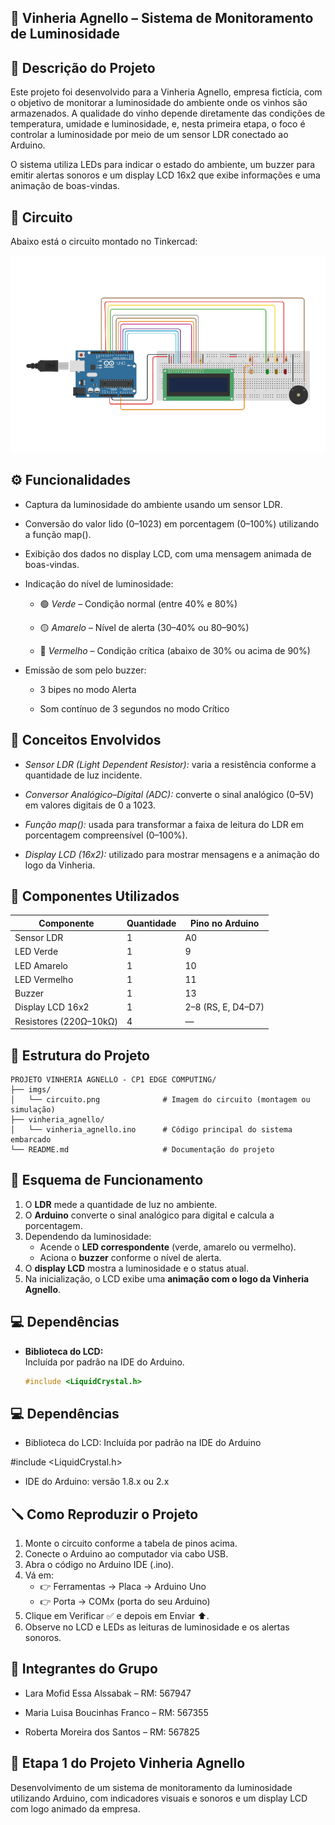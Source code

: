 ## 🍷 Vinheria Agnello – Sistema de Monitoramento de Luminosidade

## 🧩 Descrição do Projeto

Este projeto foi desenvolvido para a Vinheria Agnello, empresa fictícia, com o objetivo de monitorar a luminosidade do ambiente onde os vinhos são armazenados.
A qualidade do vinho depende diretamente das condições de temperatura, umidade e luminosidade, e, nesta primeira etapa, o foco é controlar a luminosidade por meio de um sensor LDR conectado ao Arduino.

O sistema utiliza LEDs para indicar o estado do ambiente, um buzzer para emitir alertas sonoros e um display LCD 16x2 que exibe informações e uma animação de boas-vindas.

## 🦾 Circuito

Abaixo está o circuito montado no Tinkercad:

![Circuito da Vinheria Agnello](./imgs/circuito.png)

## ⚙️ Funcionalidades

- Captura da luminosidade do ambiente usando um sensor LDR.

- Conversão do valor lido (0–1023) em porcentagem (0–100%) utilizando a função map().

- Exibição dos dados no display LCD, com uma mensagem animada de boas-vindas.

- Indicação do nível de luminosidade:

    - 🟢 *Verde* – Condição normal (entre 40% e 80%)

    - 🟡 *Amarelo* – Nível de alerta (30–40% ou 80–90%)

    - 🔴 *Vermelho* – Condição crítica (abaixo de 30% ou acima de 90%)

- Emissão de som pelo buzzer:

    - 3 bipes no modo Alerta

    - Som contínuo de 3 segundos no modo Crítico

## 🧠 Conceitos Envolvidos

- *Sensor LDR (Light Dependent Resistor):* varia a resistência conforme a quantidade de luz incidente.

- *Conversor Analógico–Digital (ADC):* converte o sinal analógico (0–5V) em valores digitais de 0 a 1023.

- *Função map():* usada para transformar a faixa de leitura do LDR em porcentagem compreensível (0–100%).

- *Display LCD (16x2):* utilizado para mostrar mensagens e a animação do logo da Vinheria.

## 🧰 Componentes Utilizados
| Componente | Quantidade | Pino no Arduino |
|------------|------------|-----------------|
| Sensor LDR |  	1	  |        A0       |
| LED Verde  |  	1	  |        9        |
| LED Amarelo|  	1	  |        10       |
|LED Vermelho|  	1     |        11       |
|   Buzzer   |   	1     |    	   13       |
| Display LCD 16x2 | 1 | 2–8 (RS, E, D4–D7) |
| Resistores (220Ω–10kΩ) | 4 |	—  |

## 📂 Estrutura do Projeto
```plaintext
PROJETO VINHERIA AGNELLO - CP1 EDGE COMPUTING/
├── imgs/
│   └── circuito.png              # Imagem do circuito (montagem ou simulação)
├── vinheria_agnello/
│   └── vinheria_agnello.ino      # Código principal do sistema embarcado
└── README.md                     # Documentação do projeto
```

## 🔌 Esquema de Funcionamento

1. O **LDR** mede a quantidade de luz no ambiente.  
2. O **Arduino** converte o sinal analógico para digital e calcula a porcentagem.  
3. Dependendo da luminosidade:
   - Acende o **LED correspondente** (verde, amarelo ou vermelho).  
   - Aciona o **buzzer** conforme o nível de alerta.  
4. O **display LCD** mostra a luminosidade e o status atual.  
5. Na inicialização, o LCD exibe uma **animação com o logo da Vinheria Agnello**.

## 💻 Dependências

- **Biblioteca do LCD:**  
  Incluída por padrão na IDE do Arduino.  

  ```cpp
  #include <LiquidCrystal.h>


## 💻 Dependências

- Biblioteca do LCD:
Incluída por padrão na IDE do Arduino

#include <LiquidCrystal.h>

- IDE do Arduino: versão 1.8.x ou 2.x

## 🪛 Como Reproduzir o Projeto

1. Monte o circuito conforme a tabela de pinos acima.
2. Conecte o Arduino ao computador via cabo USB.
3. Abra o código no Arduino IDE (.ino).
4. Vá em:
    - 👉 Ferramentas → Placa → Arduino Uno
    - 👉 Porta → COMx (porta do seu Arduino)
5. Clique em Verificar ✅ e depois em Enviar ⬆️.
6. Observe no LCD e LEDs as leituras de luminosidade e os alertas sonoros.

## 👥 Integrantes do Grupo

- Lara Mofid Essa Alssabak – RM: 567947

- Maria Luisa Boucinhas Franco – RM: 567355

- Roberta Moreira dos Santos – RM: 567825

## 📅 Etapa 1 do Projeto Vinheria Agnello

Desenvolvimento de um sistema de monitoramento da luminosidade utilizando Arduino, com indicadores visuais e sonoros e um display LCD com logo animado da empresa.